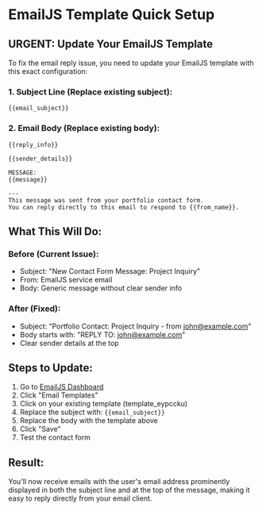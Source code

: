 # EmailJS Template Quick Setup

## URGENT: Update Your EmailJS Template

To fix the email reply issue, you need to update your EmailJS template with this exact configuration:

### 1. Subject Line (Replace existing subject):
```
{{email_subject}}
```

### 2. Email Body (Replace existing body):
```
{{reply_info}}

{{sender_details}}

MESSAGE:
{{message}}

---
This message was sent from your portfolio contact form.
You can reply directly to this email to respond to {{from_name}}.
```

## What This Will Do:

### Before (Current Issue):
- Subject: "New Contact Form Message: Project Inquiry"
- From: EmailJS service email
- Body: Generic message without clear sender info

### After (Fixed):
- Subject: "Portfolio Contact: Project Inquiry - from john@example.com"
- Body starts with: "REPLY TO: john@example.com"
- Clear sender details at the top

## Steps to Update:

1. Go to [EmailJS Dashboard](https://dashboard.emailjs.com/admin)
2. Click "Email Templates"
3. Click on your existing template (template_eypccku)
4. Replace the subject with: `{{email_subject}}`
5. Replace the body with the template above
6. Click "Save"
7. Test the contact form

## Result:
You'll now receive emails with the user's email address prominently displayed in both the subject line and at the top of the message, making it easy to reply directly from your email client.
